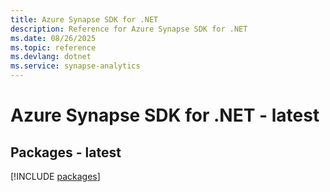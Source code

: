 ```yaml
---
title: Azure Synapse SDK for .NET
description: Reference for Azure Synapse SDK for .NET
ms.date: 08/26/2025
ms.topic: reference
ms.devlang: dotnet
ms.service: synapse-analytics
---
```

# Azure Synapse SDK for .NET - latest
## Packages - latest
[!INCLUDE [packages](synapse-index.md)]